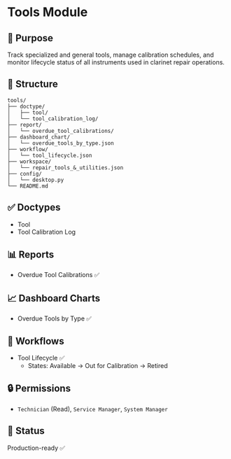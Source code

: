 # Tools Module

## 🎯 Purpose
Track specialized and general tools, manage calibration schedules, and monitor lifecycle status of all instruments used in clarinet repair operations.

## 📂 Structure
```
tools/
├── doctype/
│   ├── tool/
│   └── tool_calibration_log/
├── report/
│   └── overdue_tool_calibrations/
├── dashboard_chart/
│   └── overdue_tools_by_type.json
├── workflow/
│   └── tool_lifecycle.json
├── workspace/
│   └── repair_tools_&_utilities.json
├── config/
│   └── desktop.py
└── README.md
```

## ✅ Doctypes
- Tool
- Tool Calibration Log

## 📊 Reports
- Overdue Tool Calibrations ✅

## 📈 Dashboard Charts
- Overdue Tools by Type ✅

## 🔁 Workflows
- Tool Lifecycle ✅
  - States: Available → Out for Calibration → Retired

## 🔒 Permissions
- `Technician` (Read), `Service Manager`, `System Manager`

## 🚦 Status
Production-ready ✅